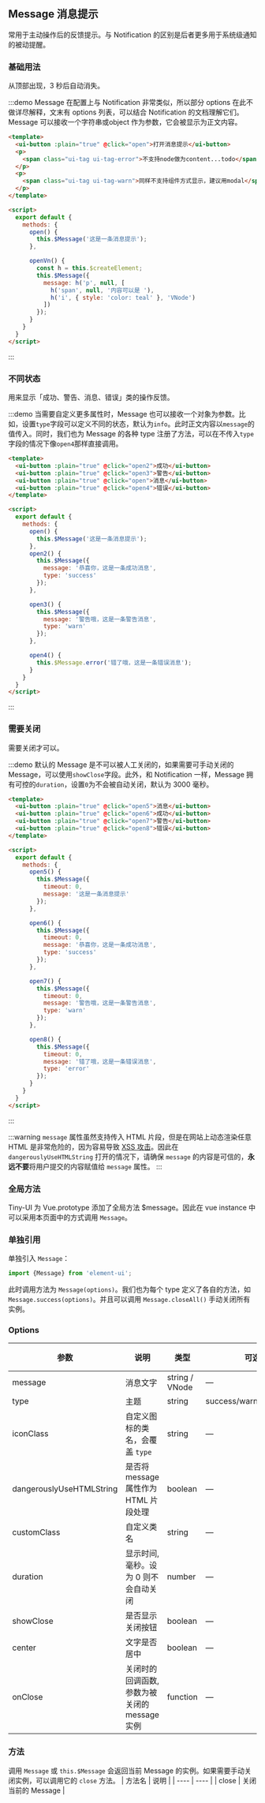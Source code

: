 <script>
  module.exports = {
    methods: {
      open() {
        this.$Message('这是一条消息提示');
      },

      openVn() {
        // const h = this.$createElement;
        // const node = h('p', null, [
        //     h('span', null, '内容可以是 '),
        //     h('i', { style: 'color: teal' }, 'VNode')
        //   ]);
        // console.log('node: ', node);
        // this.$Message({
        //   message: node
        // });

        // 竟然不支持node。。todo
      },

      open2() {
        this.$Message({
          text: '恭喜你，这是一条成功消息',
          type: 'success'
        });
      },

      open3() {
        this.$Message({
          text: '警告哦，这是一条警告消息',
          type: 'warn'
        });
      },

      open4() {
        this.$Message.error('错了哦，这是一条错误消息');
      },

      open5() {
        this.$Message({
          timeout: 0,
          text: '这是一条消息提示'
        });
      },

      open6() {
        this.$Message({
          timeout: 0,
          text: '恭喜你，这是一条成功消息',
          type: 'success'
        });
      },

      open7() {
        this.$Message({
          timeout: 0,
          text: '警告哦，这是一条警告消息',
          type: 'warn'
        });
      },

      open8() {
        this.$Message({
          timeout: 0,
          text: '错了哦，这是一条错误消息',
          type: 'error'
        });
      },

      openCenter() {
        this.$Message({
          text: '居中的文字',
          center: true
        });
      },

      openHTML() {
        this.$Message({
          dangerouslyUseHTMLString: true,
          text: '<strong>这是 <i>HTML</i> 片段</strong>'
        });
      }
    }
  };
</script>

## Message 消息提示

常用于主动操作后的反馈提示。与 Notification 的区别是后者更多用于系统级通知的被动提醒。

### 基础用法

从顶部出现，3 秒后自动消失。

:::demo Message 在配置上与 Notification 非常类似，所以部分 options 在此不做详尽解释，文末有 options 列表，可以结合 Notification 的文档理解它们。Message 可以接收一个字符串或object 作为参数，它会被显示为正文内容。

```html
<template>
  <ui-button :plain="true" @click="open">打开消息提示</ui-button>
  <p>
    <span class="ui-tag ui-tag-error">不支持node做为content...todo</span>
  </p>
  <p>
    <span class="ui-tag ui-tag-warn">同样不支持组件方式显示，建议用modal</span>
  </p>
</template>

<script>
  export default {
    methods: {
      open() {
        this.$Message('这是一条消息提示');
      },

      openVn() {
        const h = this.$createElement;
        this.$Message({
          message: h('p', null, [
            h('span', null, '内容可以是 '),
            h('i', { style: 'color: teal' }, 'VNode')
          ])
        });
      }
    }
  }
</script>
```
:::

### 不同状态

用来显示「成功、警告、消息、错误」类的操作反馈。

:::demo 当需要自定义更多属性时，Message 也可以接收一个对象为参数。比如，设置`type`字段可以定义不同的状态，默认为`info`。此时正文内容以`message`的值传入。同时，我们也为 Message 的各种 type 注册了方法，可以在不传入`type`字段的情况下像`open4`那样直接调用。
```html
<template>
  <ui-button :plain="true" @click="open2">成功</ui-button>
  <ui-button :plain="true" @click="open3">警告</ui-button>
  <ui-button :plain="true" @click="open">消息</ui-button>
  <ui-button :plain="true" @click="open4">错误</ui-button>
</template>

<script>
  export default {
    methods: {
      open() {
        this.$Message('这是一条消息提示');
      },
      open2() {
        this.$Message({
          message: '恭喜你，这是一条成功消息',
          type: 'success'
        });
      },

      open3() {
        this.$Message({
          message: '警告哦，这是一条警告消息',
          type: 'warn'
        });
      },

      open4() {
        this.$Message.error('错了哦，这是一条错误消息');
      }
    }
  }
</script>
```
:::

### 需要关闭

需要关闭才可以。

:::demo 默认的 Message 是不可以被人工关闭的，如果需要可手动关闭的 Message，可以使用`showClose`字段。此外，和 Notification 一样，Message 拥有可控的`duration`，设置`0`为不会被自动关闭，默认为 3000 毫秒。
```html
<template>
  <ui-button :plain="true" @click="open5">消息</ui-button>
  <ui-button :plain="true" @click="open6">成功</ui-button>
  <ui-button :plain="true" @click="open7">警告</ui-button>
  <ui-button :plain="true" @click="open8">错误</ui-button>
</template>

<script>
  export default {
    methods: {
      open5() {
        this.$Message({
          timeout: 0,
          message: '这是一条消息提示'
        });
      },

      open6() {
        this.$Message({
          timeout: 0,
          message: '恭喜你，这是一条成功消息',
          type: 'success'
        });
      },

      open7() {
        this.$Message({
          timeout: 0,
          message: '警告哦，这是一条警告消息',
          type: 'warn'
        });
      },

      open8() {
        this.$Message({
          timeout: 0,
          message: '错了哦，这是一条错误消息',
          type: 'error'
        });
      }
    }
  }
</script>
```
:::

:::warning
`message` 属性虽然支持传入 HTML 片段，但是在网站上动态渲染任意 HTML 是非常危险的，因为容易导致 [XSS 攻击](https://en.wikipedia.org/wiki/Cross-site_scripting)。因此在 `dangerouslyUseHTMLString` 打开的情况下，请确保 `message` 的内容是可信的，**永远不要**将用户提交的内容赋值给 `message` 属性。
:::

### 全局方法

Tiny-UI 为 Vue.prototype 添加了全局方法 $message。因此在 vue instance 中可以采用本页面中的方式调用 `Message`。

### 单独引用

单独引入 `Message`：

```javascript
import {Message} from 'element-ui';
```

此时调用方法为 `Message(options)`。我们也为每个 type 定义了各自的方法，如 `Message.success(options)`。并且可以调用 `Message.closeAll()` 手动关闭所有实例。

### Options
| 参数      | 说明          | 类型      | 可选值                           | 默认值  |
|---------- |-------------- |---------- |--------------------------------  |-------- |
| message | 消息文字 | string / VNode | — | — |
| type | 主题 | string | success/warning/info/error | info |
| iconClass | 自定义图标的类名，会覆盖 `type` | string | — | — |
| dangerouslyUseHTMLString | 是否将 message 属性作为 HTML 片段处理 | boolean | — | false |
| customClass | 自定义类名 | string | — | — |
| duration | 显示时间, 毫秒。设为 0 则不会自动关闭 | number | — | 3000 |
| showClose | 是否显示关闭按钮 | boolean | — | false |
| center | 文字是否居中 | boolean | — | false |
| onClose | 关闭时的回调函数, 参数为被关闭的 message 实例 | function | — | — |

### 方法
调用 `Message` 或 `this.$Message` 会返回当前 Message 的实例。如果需要手动关闭实例，可以调用它的 `close` 方法。
| 方法名 | 说明 |
| ---- | ---- |
| close | 关闭当前的 Message |
